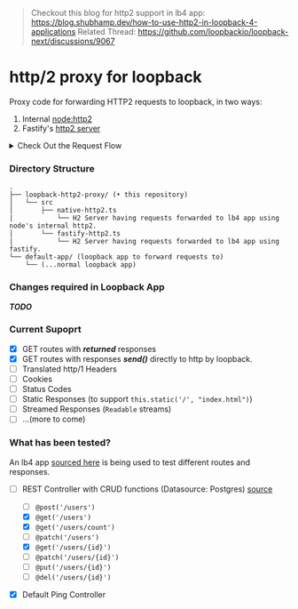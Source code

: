 > Checkout this blog for http2 support in lb4 app: https://blog.shubhamp.dev/how-to-use-http2-in-loopback-4-applications
> Related Thread: https://github.com/loopbackio/loopback-next/discussions/9067

# http/2 proxy for loopback

Proxy code for forwarding HTTP2 requests to loopback, in two ways:

1. Internal [node:http2](https://nodejs.org/api/http2.html)
2. Fastify's [http2 server](https://www.fastify.io/docs/latest/Reference/HTTP2/)

<details>
  <summary>Check Out the Request Flow</summary>

### Request Flow

![image](https://user-images.githubusercontent.com/110156023/202389473-464f9600-f5ad-4e5a-a402-df9ea9aa4359.png)

</details>

### Directory Structure

```
.
├── loopback-http2-proxy/ (• this repository)
│   └── src
│       ├── native-http2.ts
|           └── H2 Server having requests forwarded to lb4 app using node's internal http2.
│       └── fastify-http2.ts
|           └── H2 Server having requests forwarded to lb4 app using fastify.
└── default-app/ (loopback app to forward requests to)
    └── (...normal loopback app)
```

### Changes required in Loopback App

**_TODO_**

### Current Supoprt

- [x] GET routes with **_returned_** responses
- [x] GET routes with responses **_send()_** directly to http by loopback.
- [ ] Translated http/1 Headers
- [ ] Cookies
- [ ] Status Codes
- [ ] Static Responses (to support `this.static('/', "index.html")`)
- [ ] Streamed Responses (`Readable` streams)
- [ ] ...(more to come)

### What has been tested?

An lb4 app [sourced here](https://github.com/shubhamp-sf/loopback-http2-sandbox) is being used to test different routes and responses.

- [ ] REST Controller with CRUD functions (Datasource: Postgres) [source](https://github.com/shubhamp-sf/loopback-http2-sandbox/blob/main/src/controllers/user.controller.ts)

  - [ ] `@post('/users')`
  - [x] `@get('/users')`
  - [x] `@get('/users/count')`
  - [ ] `@patch('/users')`
  - [x] `@get('/users/{id}')`
  - [ ] `@patch('/users/{id}')`
  - [ ] `@put('/users/{id}')`
  - [ ] `@del('/users/{id}')`

- [x] Default Ping Controller
